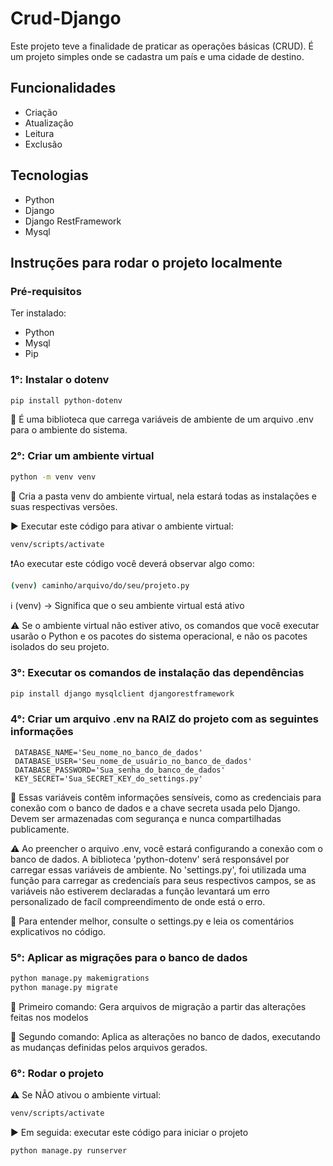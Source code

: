 # Crud-Django

Este projeto teve a finalidade de praticar as operações básicas (CRUD). É um projeto simples onde se cadastra um país e uma cidade de destino.

## Funcionalidades
- Criação 
- Atualização
- Leitura
- Exclusão


## Tecnologias 
- Python
- Django
- Django RestFramework
- Mysql


## Instruções para rodar o projeto localmente

### Pré-requisitos
Ter instalado:
- Python
- Mysql
- Pip


### 1°: Instalar o dotenv
```bash
pip install python-dotenv
```
📝 É uma biblioteca que carrega variáveis de ambiente de um arquivo .env para o ambiente do sistema.


### 2°: Criar um ambiente virtual
```bash
python -m venv venv
```
📝 Cria a pasta venv do ambiente virtual, nela estará todas as instalações e suas respectivas versões.

▶️ Executar este código para ativar o ambiente virtual:
```bash
venv/scripts/activate
```

❗Ao executar este código você deverá observar algo como:
```bash
(venv) caminho/arquivo/do/seu/projeto.py
```
ℹ️ (venv) -> Significa que o seu ambiente virtual está ativo

⚠️ Se o ambiente virtual não estiver ativo, os comandos que você executar usarão o Python e os pacotes do sistema operacional, e não os pacotes isolados do seu projeto.


### 3°: Executar os comandos de instalação das dependências
```bash
pip install django mysqlclient djangorestframework
``` 


### 4°: Criar um arquivo .env na RAIZ do projeto com as seguintes informações
```env
 DATABASE_NAME='Seu_nome_no_banco_de_dados'
 DATABASE_USER='Seu_nome_de_usuário_no_banco_de_dados'
 DATABASE_PASSWORD='Sua_senha_do_banco_de_dados'
 KEY_SECRET='Sua_SECRET_KEY_do_settings.py'
```
🔐 Essas variáveis contêm informações sensíveis, como as credenciais para conexão com o banco de dados e a chave secreta usada pelo Django. Devem ser armazenadas com segurança e nunca compartilhadas publicamente.

⚠️ Ao preencher o arquivo .env, você estará configurando a conexão com o banco de dados.
A biblioteca 'python-dotenv' será responsável por carregar essas variáveis de ambiente.
No 'settings.py', foi utilizada uma função para carregar as credenciaís para seus respectivos campos, se as variáveis não estiverem declaradas a função levantará um erro personalizado de facíl compreendimento de onde está o erro.

📌 Para entender melhor, consulte o settings.py e leia os comentários explicativos no código.


### 5°: Aplicar as migrações para o banco de dados
```bash
python manage.py makemigrations
python manage.py migrate
```
📝 Primeiro comando: Gera arquivos de migração a partir das alterações feitas nos modelos

📝 Segundo comando: Aplica as alterações no banco de dados, executando as mudanças definidas pelos arquivos gerados.


### 6°: Rodar o projeto

⚠️ Se NÃO ativou o ambiente virtual:
```bash
venv/scripts/activate
```

▶️ Em seguida: executar este código para iniciar o projeto
```bash
python manage.py runserver
```